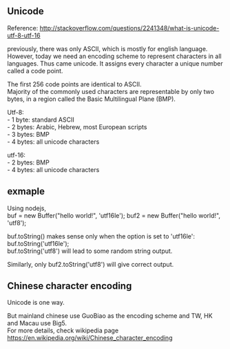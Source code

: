 Unicode
------------------

Reference: http://stackoverflow.com/questions/2241348/what-is-unicode-utf-8-utf-16

previously, there was only ASCII, which is mostly for english language.  
However, today we need an encoding scheme to represent characters in all languages. 
Thus came unicode.
It assigns every character a unique number called a code point.

The first 256 code points are identical to ASCII.  
Majority of the commonly used characters are representable by only two bytes, in a region called the Basic Multilingual Plane (BMP).

Utf-8:  
	- 1 byte: standard ASCII  
	- 2 bytes: Arabic, Hebrew, most European scripts  
	- 3 bytes: BMP  
	- 4 bytes: all unicode characters


utf-16:  
	- 2 bytes: BMP  
	- 4 bytes: all unicode characters


exmaple
----------------------

Using nodejs,  
buf = new Buffer("hello world!", 'utf16le');
buf2 = new Buffer("hello world!", 'utf8');

buf.toString() makes sense only when the option is set to 'utf16le': buf.toString('utf16le');  
buf.toString('utf8') will lead to some random string output.

Similarly, only buf2.toString('utf8') will give correct output.


Chinese character encoding
---------------------------

Unicode is one way.

But mainland chinese use GuoBiao as the encoding scheme and 
TW, HK and Macau use Big5.  
For more details, check wikipedia page https://en.wikipedia.org/wiki/Chinese_character_encoding

